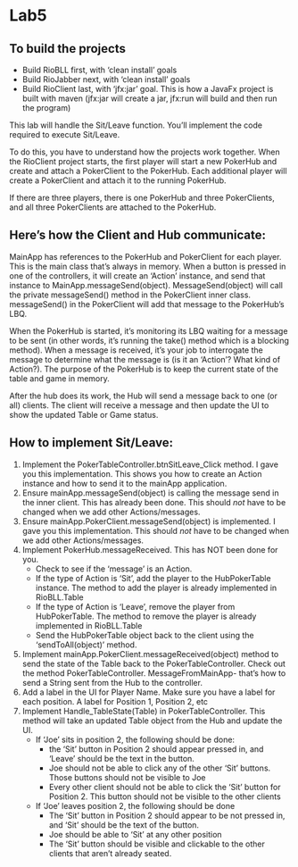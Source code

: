 # Lab5
## To build the projects
* Build RioBLL first, with ‘clean install’ goals
* Build RioJabber next, with ‘clean install’ goals
* Build RioClient last, with ‘jfx:jar’ goal.  This is how a JavaFx project is built with maven (jfx:jar will create a jar, jfx:run will build and then run the program)

This lab will handle the Sit/Leave function.  You’ll implement the code required to execute Sit/Leave.

To do this, you have to understand how the projects work together.  When the RioClient project starts, the first player will start a new PokerHub and create and attach a PokerClient to the PokerHub.  Each additional player will create a PokerClient and attach it to the running PokerHub.

If there are three players, there is one PokerHub and three PokerClients, and all three PokerClients are attached to the PokerHub.

## Here’s how the Client and Hub communicate:

MainApp has references to the PokerHub and PokerClient for each player.  This is the main class that’s always in memory.  When a button is pressed in one of the controllers, it will create an ‘Action’ instance, and send that instance to MainApp.messageSend(object).  MessageSend(object) will call the private messageSend() method in the PokerClient inner class.  messageSend() in the PokerClient will add that message to the PokerHub’s LBQ.

When the PokerHub is started, it’s monitoring its LBQ waiting for a message to be sent (in other words, it’s running the take() method which is a blocking method).  When a message is received, it’s your job to interrogate the message to determine what the message is (is it an ‘Action’?  What kind of Action?).  The purpose of the PokerHub is to keep the current state of the table and game in memory. 

After the hub does its work, the Hub will send a message back to one (or all) clients.  The client will receive a message and then update the UI to show the updated Table or Game status.  

## How to implement Sit/Leave:
1.	Implement the PokerTableController.btnSitLeave_Click method.  I gave you this implementation.  This shows you how to create an Action instance and how to send it to the mainApp application.
2.	Ensure mainApp.messageSend(object) is calling the message send in the inner client.  This has already been done.  This should *not* have to be changed when we add other Actions/messages.
3.	Ensure mainApp.PokerClient.messageSend(object) is implemented.  I gave you this implementation.  This should *not* have to be changed when we add other Actions/messages.
4.	Implement PokerHub.messageReceived.  This has NOT been done for you. 
    *	Check to see if the ‘message’ is an Action.
    *	If the type of Action is ‘Sit’, add the player to the HubPokerTable instance.  The method to add the player is already implemented in RioBLL.Table
    *	If the type of Action is ‘Leave’, remove the player from HubPokerTable.  The method to remove the player is already implemented in RioBLL.Table
    *	Send the HubPokerTable object back to the client using the ‘sendToAll(object)’ method.
5.	Implement mainApp.PokerClient.messageReceived(object) method to send the state of the Table back to the PokerTableController.  Check out the method PokerTableController. MessageFromMainApp- that’s how to send a String sent from the Hub to the controller.  
6.	Add a label in the UI for Player Name.  Make sure you have a label for each position.  A label for Position 1, Position 2, etc
7.	Implement Handle_TableState(Table) in PokerTableController.  This method will take an updated Table object from the Hub and update the UI.
    *	If ‘Joe’ sits in position 2, the following should be done:
        *	 the ‘Sit’ button in Position 2 should appear pressed in, and ‘Leave’ should be the text in the button.
        *	Joe should not be able to click any of the other ‘Sit’ buttons.  Those buttons should not be visible to Joe
        *	Every other client should not be able to click the ‘Sit’ button for Position 2.  This button should not be visible to the other clients
    *	If ‘Joe’ leaves position 2, the following should be done
        *	The ‘Sit’ button in Position 2 should appear to be not pressed in, and ‘Sit’ should be the text of the button.
        *	Joe should be able to ‘Sit’ at any other position
        *	The ‘Sit’ button should be visible and clickable to the other clients that aren’t already seated.

